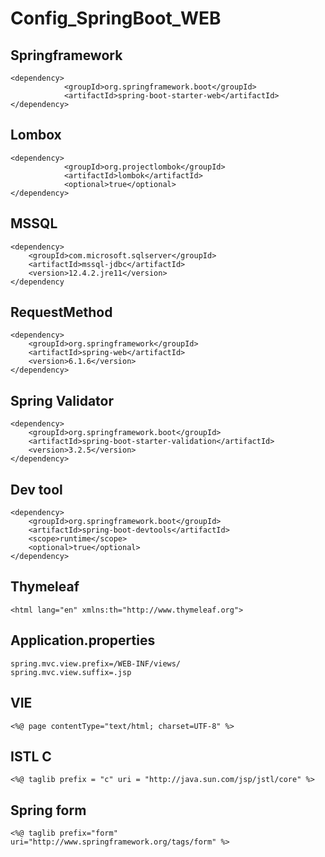# Config_SpringBoot_WEB

## Springframework 
```
<dependency>
            <groupId>org.springframework.boot</groupId>
            <artifactId>spring-boot-starter-web</artifactId>
</dependency>
```
## Lombox

```
<dependency>
            <groupId>org.projectlombok</groupId>
            <artifactId>lombok</artifactId>
            <optional>true</optional>
</dependency>
```
## MSSQL
```
<dependency>
	<groupId>com.microsoft.sqlserver</groupId>
	<artifactId>mssql-jdbc</artifactId>
	<version>12.4.2.jre11</version>
</dependency
```
## RequestMethod
```
<dependency>
	<groupId>org.springframework</groupId>
	<artifactId>spring-web</artifactId>
	<version>6.1.6</version>
</dependency>
```
## Spring Validator 
``` 
<dependency>
    <groupId>org.springframework.boot</groupId>
    <artifactId>spring-boot-starter-validation</artifactId>
    <version>3.2.5</version>
</dependency>

```
## Dev tool	 
``` 
<dependency>
	<groupId>org.springframework.boot</groupId>
	<artifactId>spring-boot-devtools</artifactId>
	<scope>runtime</scope>
	<optional>true</optional>
</dependency>
```
## Thymeleaf	 
``` 
<html lang="en" xmlns:th="http://www.thymeleaf.org">
```
## Application.properties	 
``` 
spring.mvc.view.prefix=/WEB-INF/views/
spring.mvc.view.suffix=.jsp
```
## VIE	 
``` 
<%@ page contentType="text/html; charset=UTF-8" %>
```
## ISTL C	 
``` 
<%@ taglib prefix = "c" uri = "http://java.sun.com/jsp/jstl/core" %>
```
## Spring form	 
``` 
<%@ taglib prefix="form" uri="http://www.springframework.org/tags/form" %>
```

